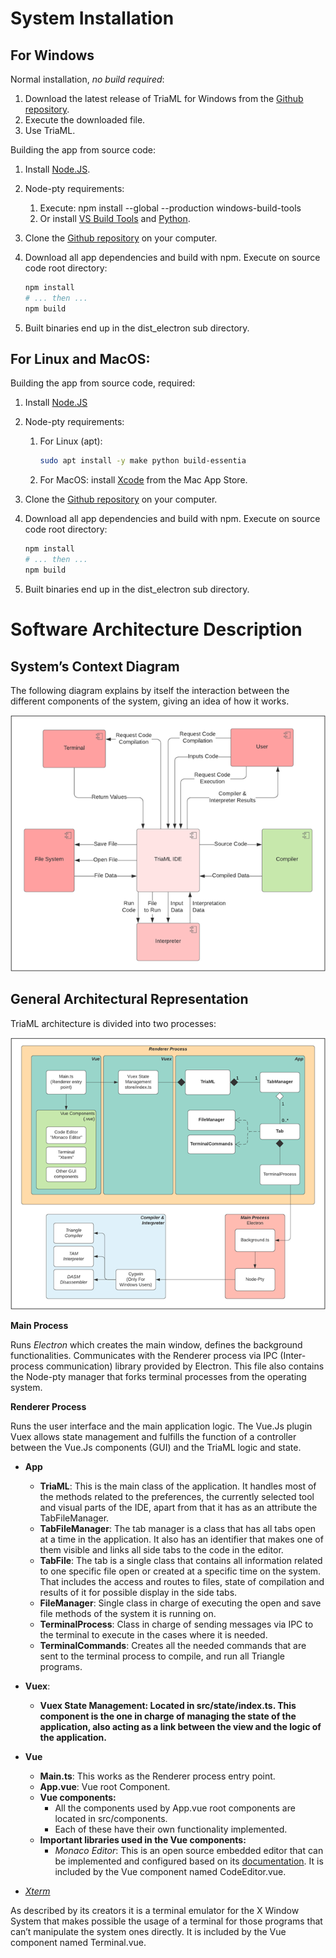 # **System Installation**

## **For Windows**

Normal installation, *no build required*:

1. Download the latest release of TriaML for Windows from the [Github repository](https://github.com/Kenneth-hv/TriaML-IDE).
2. Execute the downloaded file.
3. Use TriaML.

Building the app from source code:

1. Install [Node.JS](https://nodejs.org/en/download/).
2. Node-pty requirements:
    1. Execute: npm install --global --production windows-build-tools
    2. Or install [VS Build Tools](https://visualstudio.microsoft.com/downloads/#build-tools-for-visual-studio-2017) and [Python](https://www.python.org/downloads/).
3. Clone the [Github repository](https://github.com/Kenneth-hv/TriaML-IDE) on your computer.
4. Download all app dependencies and build with npm. Execute on source code root directory:

    ```bash
    npm install
    # ... then ...
    npm build
    ```

5. Built binaries end up in the dist_electron sub directory.

## **For Linux and MacOS:**

Building the app from source code, required:

1. Install [Node.JS](https://nodejs.org/en/download/)
2. Node-pty requirements:
    1. For Linux (apt): 

        ```bash
        sudo apt install -y make python build-essentia
        ```

    2. For MacOS: install [Xcode](https://apps.apple.com/us/app/xcode/id497799835) from the Mac App Store.
3. Clone the [Github repository](https://github.com/Kenneth-hv/TriaML-IDE) on your computer.
4. Download all app dependencies and build with npm. Execute on source code root directory:

    ```bash
    npm install
    # ... then ...
    npm build
    ```

5. Built binaries end up in the dist_electron sub directory.

# **Software Architecture Description**

## **System’s Context Diagram**

The following diagram explains by itself the interaction between the different components of the system, giving an idea of how it works.
<p align="center">
    <img alt="Delta" src="https://raw.githubusercontent.com/Kenneth-hv/TriaML-IDE/main/src/assets/img/sistContextDiagram.png">
</p>

## **General Architectural Representation**

TriaML architecture is divided into two processes:

<p align="center">
    <img alt="Delta" src="https://raw.githubusercontent.com/Kenneth-hv/TriaML-IDE/main/src/assets/img/architecturalRepresentation.png">
</p>


**Main Process**

Runs *Electron* which creates the main window, defines the background functionalities. Communicates with the Renderer process via IPC (Inter-process communication) library provided by Electron. This file also contains the Node-pty manager that forks terminal processes from the operating system.

**Renderer Process**

Runs the user interface and the main application logic. The Vue.Js plugin Vuex allows state management and fulfills the function of a controller between the Vue.Js components (GUI) and the TriaML logic and state.

- **App**
    - **TriaML**: This is the main class of the application. It handles most of the methods related to the preferences, the currently selected tool and visual parts of the IDE, apart from that it has as an attribute the TabFileManager.
    - **TabFileManager**: The tab manager is a class that has all tabs open at a time in the application. It also has an identifier that makes one of them visible and links all side tabs to the code in the editor.
    - **TabFile**: The tab is a single class that contains all information related to one specific file open or created at a specific time on the system. That includes the access and routes to files, state of compilation and results of it for possible display in the side tabs.
    - **FileManager**: Single class in charge of executing the open and save file methods of the system it is running on.
    - **TerminalProcess**: Class in charge of sending messages via IPC to the terminal to execute in the cases where it is needed.
    - **TerminalCommands**: Creates all the needed commands that are sent to the terminal process to compile, and run all Triangle programs.
- **Vuex**:
    - **Vuex State Management: Located in src/state/index.ts. This component is the one in charge of managing the state of the application, also acting as a link between the view and the logic of the application.**
- **Vue**
    - **Main.ts**: This works as the Renderer process entry point.
    - **App.vue**: Vue root Component.
    - **Vue components:**
        - All the components used by App.vue root components are located in src/components.
        - Each of these have their own functionality implemented.
    - **Important libraries used in the Vue components:**
        - *Monaco Editor*: This is an open source embedded editor that can be implemented and configured based on its [documentation](https://microsoft.github.io/monaco-editor/). It is included by the Vue component named CodeEditor.vue.

- *[Xterm](https://invisible-island.net/xterm/)*

As described by its creators it is a terminal emulator for the X Window System that makes possible the usage of a terminal for those programs that can’t manipulate the system ones directly. It is included by the Vue component named Terminal.vue.